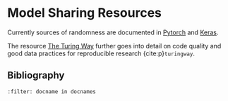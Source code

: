 # Model Sharing Resources


Currently sources of randomness are documented in [Pytorch](https://pytorch.org/docs/stable/notes/randomness.html) and [Keras](https://keras.io/getting_started/faq/#how-can-i-obtain-reproducible-results-using-keras-during-development).

The resource [The Turing Way](https://the-turing-way.netlify.app/reproducible-research/code-quality.html) further goes into detail on code quality and good data practices for reproducible research {cite:p}`turingway`.

## Bibliography

```{bibliography}
:filter: docname in docnames
```